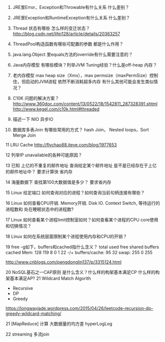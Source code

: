 1. JRE里Error，Exception和Throwable有什么关系 什么差别？

2. JRE里Exception和RuntimeException有什么关系 什么差别？

3. Thread 状态有哪些 怎么样的变迁状态？
http://blog.csdn.net/lifei128/article/details/20363257

4. ThreadPool构造函数有哪些可配置的参数 都是什么作用？

5. java.lang.Object 里equals方法的override有什么需要注意的？

6. Java内存模型 有哪些模块？列举JVM Tuning经验？什么是off-heap 内存？

7. 老内存模型 max heap size（Xmx），max permsize（maxPermSize）控制住，但启动的JVM进程 依然不断消耗超多内存 有什么其他可能会发生类似情况？

8. C10K 问题的解决方案？
http://www.360doc.com/content/13/0522/18/1542811_287328391.shtml
http://www.kegel.com/c10k.html#threaded

9. 描述一下 NIO 异步IO

10. 数据库多表Join 有哪些常用的方式？
hash Join， Nested loops，Sort Merge Join

11 LRU Cache
http://flychao88.iteye.com/blog/1977653

12 列举IP unavailable的各种可能原因？

13 已知 上亿的不重复的邮件地址 查询给定某个邮件地址 是不是已经存在于上亿的邮件地址中？
要求计算快 省内存

14 海量数据下 查找第100大数据值是多少？
要求省内存

15 Linux 给定端口 如何查询对应的进程？如何查询当前句柄连接有哪些？

16 Linux 如何查看CPU开销. Memory开销. Disk IO. Context Switch, 等待运行的进程数和 处在睡眠状态中的进程数?

17 Linux 如何查看某个进程limit控制室如何？如何查看某个进程的CPU core使用和切换情况？

18 Linux 如何在系统层面限制某个进程使用内存和CPU的开销？

19 free -g如下，buffers和cached指什么含义？
                   total       used       free     shared    buffers     cached
Mem:            128        119           8          0            1               22
-/+ buffers/cache:        95          32
swap:          255            0         255

http://www.cnblogs.com/pengdonglin137/p/3315124.html

20 NoSQL基石之一CAP原则 是什么含义？什么样的构架基本满足CP 什么样的构架基本满足AP?
21 Wildcard Match Algorith
* Recursive
* DP
* Greedy

https://longwayjade.wordpress.com/2015/04/26/leetcode-recursion-dp-greedy-wildcard-matching/


21 [MapReduce] 计算 大数据量的均方差 hyperLogLog

22 streaming 多流join
